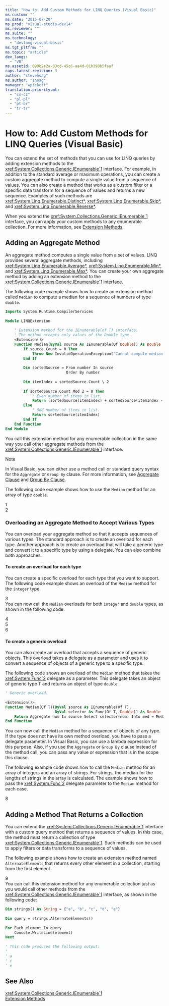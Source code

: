 ```yaml
---
title: "How to: Add Custom Methods for LINQ Queries (Visual Basic)"
ms.custom: ""
ms.date: "2015-07-20"
ms.prod: "visual-studio-dev14"
ms.reviewer: ""
ms.suite: ""
ms.technology: 
  - "devlang-visual-basic"
ms.tgt_pltfrm: ""
ms.topic: "article"
dev_langs: 
  - "VB"
ms.assetid: 099b2e2a-83cd-45c6-aa4d-01b398b5faaf
caps.latest.revision: 3
author: "stevehoag"
ms.author: "shoag"
manager: "wpickett"
translation.priority.mt: 
  - "cs-cz"
  - "pl-pl"
  - "pt-br"
  - "tr-tr"
---
```

# How to: Add Custom Methods for LINQ Queries (Visual Basic)
You can extend the set of methods that you can use for LINQ queries by adding extension methods to the <xref:System.Collections.Generic.IEnumerable`1> interface. For example, in addition to the standard average or maximum operations, you can create a custom aggregate method to compute a single value from a sequence of values. You can also create a method that works as a custom filter or a specific data transform for a sequence of values and returns a new sequence. Examples of such methods are <xref:System.Linq.Enumerable.Distinct*>, <xref:System.Linq.Enumerable.Skip*>, and <xref:System.Linq.Enumerable.Reverse*>.  
  
 When you extend the <xref:System.Collections.Generic.IEnumerable`1> interface, you can apply your custom methods to any enumerable collection. For more information, see [Extension Methods](../../../../visual-basic/language-reference/procedures/extension-methods.md).  
  
## Adding an Aggregate Method  
 An aggregate method computes a single value from a set of values. LINQ provides several aggregate methods, including <xref:System.Linq.Enumerable.Average*>, <xref:System.Linq.Enumerable.Min*>, and <xref:System.Linq.Enumerable.Max*>. You can create your own aggregate method by adding an extension method to the <xref:System.Collections.Generic.IEnumerable`1> interface.  
  
 The following code example shows how to create an extension method called `Median` to compute a median for a sequence of numbers of type `double`.  
  
```vb  
Imports System.Runtime.CompilerServices  
  
Module LINQExtension  
  
    ' Extension method for the IEnumerable(of T) interface.   
    ' The method accepts only values of the Double type.  
    <Extension()>   
    Function Median(ByVal source As IEnumerable(Of Double)) As Double  
        If source.Count = 0 Then  
            Throw New InvalidOperationException("Cannot compute median for an empty set.")  
        End If  
  
        Dim sortedSource = From number In source   
                           Order By number  
  
        Dim itemIndex = sortedSource.Count \ 2  
  
        If sortedSource.Count Mod 2 = 0 Then  
            ' Even number of items in list.  
            Return (sortedSource(itemIndex) + sortedSource(itemIndex - 1)) / 2  
        Else  
            ' Odd number of items in list.  
            Return sortedSource(itemIndex)  
        End If  
    End Function  
End Module  
```  
  
 You call this extension method for any enumerable collection in the same way you call other aggregate methods from the <xref:System.Collections.Generic.IEnumerable`1> interface.  
  
> [!NOTE]
>  In Visual Basic, you can either use a method call or standard query syntax for the `Aggregate` or `Group By` clause. For more information, see [Aggregate Clause](../../../../visual-basic/language-reference/queries/aggregate-clause.md) and [Group By Clause](../../../../visual-basic/language-reference/queries/group-by-clause.md).  
  
 The following code example shows how to use the `Median` method for an array of type `double`.  
  
<CodeContentPlaceHolder>1</CodeContentPlaceHolder>  
<CodeContentPlaceHolder>2</CodeContentPlaceHolder>  
### Overloading an Aggregate Method to Accept Various Types  
 You can overload your aggregate method so that it accepts sequences of various types. The standard approach is to create an overload for each type. Another approach is to create an overload that will take a generic type and convert it to a specific type by using a delegate. You can also combine both approaches.  
  
#### To create an overload for each type  
 You can create a specific overload for each type that you want to support. The following code example shows an overload of the `Median` method for the `integer` type.  
  
<CodeContentPlaceHolder>3</CodeContentPlaceHolder>  
 You can now call the `Median` overloads for both `integer` and `double` types, as shown in the following code:  
  
<CodeContentPlaceHolder>4</CodeContentPlaceHolder>  
<CodeContentPlaceHolder>5</CodeContentPlaceHolder>  
<CodeContentPlaceHolder>6</CodeContentPlaceHolder>  
#### To create a generic overload  
 You can also create an overload that accepts a sequence of generic objects. This overload takes a delegate as a parameter and uses it to convert a sequence of objects of a generic type to a specific type.  
  
 The following code shows an overload of the `Median` method that takes the <xref:System.Func`2> delegate as a parameter. This delegate takes an object of generic type T and returns an object of type `double`.  
  
```vb  
' Generic overload.  
  
<Extension()>   
Function Median(Of T)(ByVal source As IEnumerable(Of T),   
                      ByVal selector As Func(Of T, Double)) As Double  
    Return Aggregate num In source Select selector(num) Into med = Median()  
End Function  
```  
  
 You can now call the `Median` method for a sequence of objects of any type. If the type does not have its own method overload, you have to pass a delegate parameter. In Visual Basic, you can use a lambda expression for this purpose. Also, if you use the `Aggregate` or `Group By` clause instead of the method call, you can pass any value or expression that is in the scope this clause.  
  
 The following example code shows how to call the `Median` method for an array of integers and an array of strings. For strings, the median for the lengths of strings in the array is calculated. The example shows how to pass the <xref:System.Func`2> delegate parameter to the `Median` method for each case.  
  
<CodeContentPlaceHolder>8</CodeContentPlaceHolder>  
## Adding a Method That Returns a Collection  
 You can extend the <xref:System.Collections.Generic.IEnumerable`1> interface with a custom query method that returns a sequence of values. In this case, the method must return a collection of type <xref:System.Collections.Generic.IEnumerable`1>. Such methods can be used to apply filters or data transforms to a sequence of values.  
  
 The following example shows how to create an extension method named `AlternateElements` that returns every other element in a collection, starting from the first element.  
  
<CodeContentPlaceHolder>9</CodeContentPlaceHolder>  
 You can call this extension method for any enumerable collection just as you would call other methods from the <xref:System.Collections.Generic.IEnumerable`1> interface, as shown in the following code:  
  
```vb  
Dim strings() As String = {"a", "b", "c", "d", "e"}  
  
Dim query = strings.AlternateElements()  
  
For Each element In query  
    Console.WriteLine(element)  
Next  
  
' This code produces the following output:  
'  
' a  
' c  
' e  
```  
  
## See Also  
 <xref:System.Collections.Generic.IEnumerable`1>   
 [Extension Methods](../../../../visual-basic/language-reference/procedures/extension-methods.md)